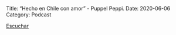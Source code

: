 Title: “Hecho en Chile con amor” - Puppel Peppi.
Date: 2020-06-06
Category: Podcast

<a href="https://s.danilorca.com/2020-06-06.mp3" type="audio/mpeg">
Escuchar
</a>
